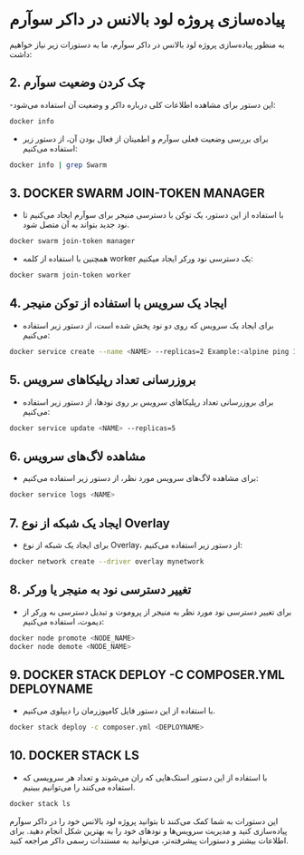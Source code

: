 # پیاده‌سازی پروژه لود بالانس در داکر سوآرم

به منظور پیاده‌سازی پروژه لود بالانس در داکر سوآرم، ما به دستورات زیر نیاز خواهیم داشت:

## 2. **چک کردن وضعیت سوآرم**

 -این دستور برای مشاهده اطلاعات کلی درباره داکر و وضعیت آن استفاده می‌شود:
```bash
docker info
```


- برای بررسی وضعیت فعلی سوآرم و اطمینان از فعال بودن آن، از دستور زیر استفاده می‌کنیم:
```bash
docker info | grep Swarm
```

## 3. **DOCKER SWARM JOIN-TOKEN MANAGER**
- با استفاده از این دستور، یک توکن با دسترسی منیجر برای سوآرم ایجاد می‌کنیم تا نود جدید بتواند به آن متصل شود.
```bash
docker swarm join-token manager
```

- همچنین با استفاده از کلمه worker یک دسترسی نود ورکر ایجاد میکنیم:
```bash
docker swarm join-token worker
```

## 4. **ایجاد یک سرویس با استفاده از توکن منیجر**
- برای ایجاد یک سرویس که روی دو نود پخش شده است، از دستور زیر استفاده می‌کنیم:
```bash
docker service create --name <NAME> --replicas=2 Example:<alpine ping 1.1.1.1>
```

## 5. **بروزرسانی تعداد رپلیکاهای سرویس**
- برای بروزرسانی تعداد رپلیکاهای سرویس بر روی نودها، از دستور زیر استفاده می‌کنیم:
```bash
docker service update <NAME> --replicas=5
```

## 6. **مشاهده لاگ‌های سرویس**
- برای مشاهده لاگ‌های سرویس مورد نظر، از دستور زیر استفاده می‌کنیم:
```bash
docker service logs <NAME>
```

## 7. **ایجاد یک شبکه از نوع Overlay**
- برای ایجاد یک شبکه از نوع Overlay، از دستور زیر استفاده می‌کنیم:
```bash
docker network create --driver overlay mynetwork
```

## 8. **تغییر دسترسی نود به منیجر یا ورکر**
- برای تغییر دسترسی نود مورد نظر به منیجر از پروموت و  تبدیل دسترسی به ورکر از دیموت، استفاده می‌کنیم: 
```bash
docker node promote <NODE_NAME>
docker node demote <NODE_NAME>
```


## 9. DOCKER STACK DEPLOY -C COMPOSER.YML DEPLOYNAME
- با استفاده از این دستور فایل کامپوزرمان را دیپلوی می‌کنیم.
```bash
docker stack deploy -c composer.yml <DEPLOYNAME>
```

## 10. DOCKER STACK LS
- با استفاده از این دستور استک‌هایی که ران می‌شوند و تعداد هر سرویسی که استفاده می‌کنند را می‌توانیم ببینیم.
```bash
docker stack ls
```

این دستورات به شما کمک می‌کنند تا بتوانید پروژه لود بالانس خود را در داکر سوآرم پیاده‌سازی کنید و مدیریت سرویس‌ها و نودهای خود را به بهترین شکل انجام دهید. برای اطلاعات بیشتر و دستورات پیشرفته‌تر، می‌توانید به مستندات رسمی داکر مراجعه کنید.
